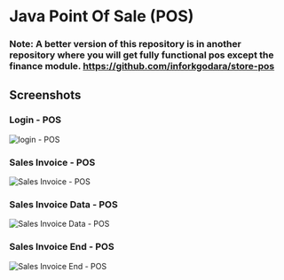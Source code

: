 # Java Point Of Sale (POS)

### Note: A better version of this repository is in another repository where you will get fully functional pos except the finance module. https://github.com/inforkgodara/store-pos

## Screenshots

### Login - POS
![login - POS](https://raw.github.com/inforkgodara/java-point-of-sale/master/screenshots/java-pos-login.png?raw=true "login")

### Sales Invoice - POS
![Sales Invoice - POS](https://raw.github.com/inforkgodara/java-point-of-sale/master/screenshots/java-pos-sales-invoice.png?raw=true "login")

### Sales Invoice Data - POS
![Sales Invoice Data - POS](https://raw.github.com/inforkgodara/java-point-of-sale/master/screenshots/java-pos-sales-invoice-data3.png?raw=true "login")

### Sales Invoice End - POS
![Sales Invoice End - POS](https://raw.github.com/inforkgodara/java-point-of-sale/master/screenshots/java-pos-sales-invoice-end.png?raw=true "login")
